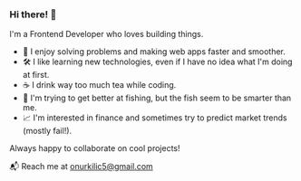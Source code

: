 <!--
**OnurKlc/OnurKlc** is a ✨ _special_ ✨ repository because its `README.md` (this file) appears on your GitHub profile.

Here are some ideas to get you started:

- 🔭 I’m currently working on ...
- 🌱 I’m currently learning ...
- 👯 I’m looking to collaborate on ...
- 🤔 I’m looking for help with ...
- 💬 Ask me about ...
- 📫 How to reach me: ...
- 😄 Pronouns: ...
- ⚡ Fun fact: ...
-->

### Hi there! 👋

I'm a Frontend Developer who loves building things.

- 🎯 I enjoy solving problems and making web apps faster and smoother.
- 🛠️ I like learning new technologies, even if I have no idea what I'm doing at first.
- ☕ I drink way too much tea while coding.
- 🎣 I'm trying to get better at fishing, but the fish seem to be smarter than me.
- 📈 I'm interested in finance and sometimes try to predict market trends (mostly fail!).

Always happy to collaborate on cool projects!

📬 Reach me at onurkilic5@gmail.com
